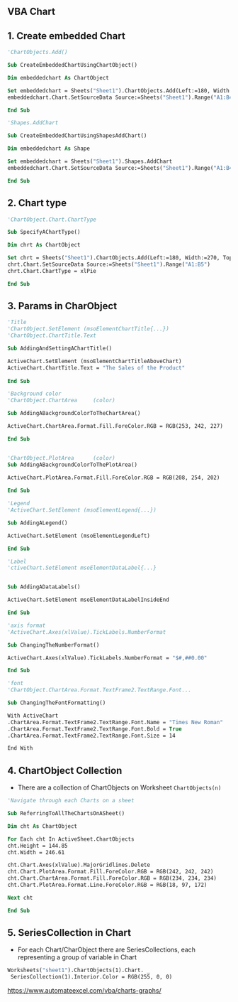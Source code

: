 ## VBA Chart

## 1. Create embedded Chart

```vb
'ChartObjects.Add()

Sub CreateEmbeddedChartUsingChartObject()

Dim embeddedchart As ChartObject

Set embeddedchart = Sheets("Sheet1").ChartObjects.Add(Left:=180, Width:=300, Top:=7, Height:=200)
embeddedchart.Chart.SetSourceData Source:=Sheets("Sheet1").Range("A1:B4")

End Sub
```

```vb
'Shapes.AddChart

Sub CreateEmbeddedChartUsingShapesAddChart()

Dim embeddedchart As Shape

Set embeddedchart = Sheets("Sheet1").Shapes.AddChart
embeddedchart.Chart.SetSourceData Source:=Sheets("Sheet1").Range("A1:B4")

End Sub
```

## 2. Chart type

```vb
'ChartObject.Chart.ChartType

Sub SpecifyAChartType()

Dim chrt As ChartObject

Set chrt = Sheets("Sheet1").ChartObjects.Add(Left:=180, Width:=270, Top:=7, Height:=210)
chrt.Chart.SetSourceData Source:=Sheets("Sheet1").Range("A1:B5")
chrt.Chart.ChartType = xlPie

End Sub
```

## 3. Params in CharObject

```vb
'Title
'ChartObject.SetElement (msoElementChartTitle{...})
'ChartObject.ChartTitle.Text

Sub AddingAndSettingAChartTitle()

ActiveChart.SetElement (msoElementChartTitleAboveChart)
ActiveChart.ChartTitle.Text = "The Sales of the Product"
    
End Sub
```

```vb
'Background color
'ChartObject.ChartArea     (color)

Sub AddingABackgroundColorToTheChartArea()

ActiveChart.ChartArea.Format.Fill.ForeColor.RGB = RGB(253, 242, 227)

End Sub


'ChartObject.PlotArea      (color)
Sub AddingABackgroundColorToThePlotArea()

ActiveChart.PlotArea.Format.Fill.ForeColor.RGB = RGB(208, 254, 202)
    
End Sub
```

```vb
'Legend
'ActiveChart.SetElement (msoElementLegend{...})

Sub AddingALegend()

ActiveChart.SetElement (msoElementLegendLeft)

End Sub
```

```vb
'Label
'ctiveChart.SetElement msoElementDataLabel{...}


Sub AddingADataLabels()

ActiveChart.SetElement msoElementDataLabelInsideEnd

End Sub
```

```vb
'axis format
'ActiveChart.Axes(xlValue).TickLabels.NumberFormat

Sub ChangingTheNumberFormat()

ActiveChart.Axes(xlValue).TickLabels.NumberFormat = "$#,##0.00"

End Sub
```

```vb
'font
'ChartObject.ChartArea.Format.TextFrame2.TextRange.Font...

Sub ChangingTheFontFormatting()

With ActiveChart
.ChartArea.Format.TextFrame2.TextRange.Font.Name = "Times New Roman"
.ChartArea.Format.TextFrame2.TextRange.Font.Bold = True
.ChartArea.Format.TextFrame2.TextRange.Font.Size = 14

End With
```

## 4. ChartObject Collection

- There are a collection of ChartObjects on Worksheet `ChartObjects(n)`

```vb
'Navigate through each Charts on a sheet

Sub ReferringToAllTheChartsOnASheet()

Dim cht As ChartObject

For Each cht In ActiveSheet.ChartObjects
cht.Height = 144.85
cht.Width = 246.61

cht.Chart.Axes(xlValue).MajorGridlines.Delete
cht.Chart.PlotArea.Format.Fill.ForeColor.RGB = RGB(242, 242, 242)
cht.Chart.ChartArea.Format.Fill.ForeColor.RGB = RGB(234, 234, 234)
cht.Chart.PlotArea.Format.Line.ForeColor.RGB = RGB(18, 97, 172)

Next cht

End Sub
```

## 5. SeriesCollection in Chart

- For each Chart/CharObject there are SeriesCollections, each representing a group of variable in Chart

```vb
Worksheets("sheet1").ChartObjects(1).Chart. _ 
 SeriesCollection(1).Interior.Color = RGB(255, 0, 0)
```



https://www.automateexcel.com/vba/charts-graphs/